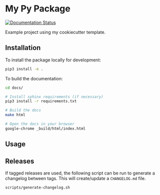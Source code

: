 # My Py Package

[![Documentation Status](https://readthedocs.org/projects/example-python-package/badge/?version=latest)](https://example-python-package.readthedocs.io/en/latest/?badge=latest)

Example project using  my cookiecutter template.

## Installation

To install the package locally for development:

```bash
pip3 install -e .
```

To build the documentation:

```bash
cd docs/

# Install sphinx requirements (if necessary)
pip3 install -r requirements.txt

# Build the docs
make html

# Open the docs in your browser
google-chrome _build/html/index.html
```

## Usage

## Releases

If tagged releases are used, the following script can be run to generate a changelog between tags. This will create/update a `CHANGELOG.md` file.

```bash
scripts/generate-changelog.sh
```
